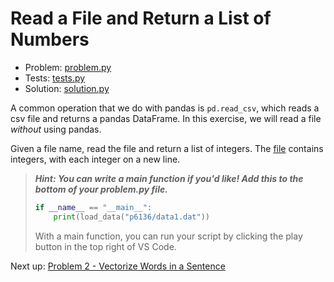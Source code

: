 # Read a File and Return a List of Numbers

- Problem: [problem.py](problem.py)
- Tests: [tests.py](tests.py)
- Solution: [solution.py](solution.py)

A common operation that we do with pandas is `pd.read_csv`, which reads a csv file and returns a pandas DataFrame. In this exercise, we will read a file _without_ using pandas.

Given a file name, read the file and return a list of integers. The [file](data1.dat) contains integers, with each integer on a new line.

> **_Hint: You can write a main function if you'd like! Add this to the bottom of your problem.py file._**
>
> ```python
> if __name__ == "__main__":
>     print(load_data("p6136/data1.dat"))
> ```
>
> With a main function, you can run your script by clicking the play button in the top right of VS Code.

Next up: [Problem 2 - Vectorize Words in a Sentence](../p5564/index.md)
